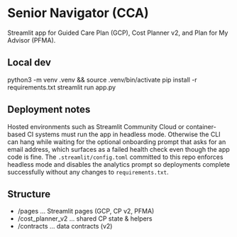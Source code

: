 # Senior Navigator (CCA)
Streamlit app for Guided Care Plan (GCP), Cost Planner v2, and Plan for My Advisor (PFMA).

## Local dev
python3 -m venv .venv && source .venv/bin/activate
pip install -r requirements.txt
streamlit run app.py

## Deployment notes
Hosted environments such as Streamlit Community Cloud or container-based CI
systems must run the app in headless mode.  Otherwise the CLI can hang while
waiting for the optional onboarding prompt that asks for an email address,
which surfaces as a failed health check even though the app code is fine.  The
`.streamlit/config.toml` committed to this repo enforces headless mode and
disables the analytics prompt so deployments complete successfully without any
changes to `requirements.txt`.

## Structure
- /pages … Streamlit pages (GCP, CP v2, PFMA)
- /cost_planner_v2 … shared CP state & helpers
- /contracts … data contracts (v2)

